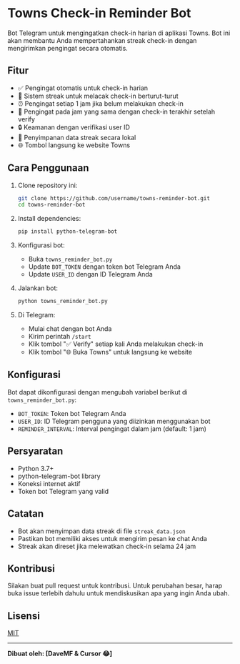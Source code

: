 # Towns Check-in Reminder Bot

Bot Telegram untuk mengingatkan check-in harian di aplikasi Towns. Bot ini akan membantu Anda mempertahankan streak check-in dengan mengirimkan pengingat secara otomatis.

## Fitur

- ✅ Pengingat otomatis untuk check-in harian
- 🔄 Sistem streak untuk melacak check-in berturut-turut
- ⏰ Pengingat setiap 1 jam jika belum melakukan check-in
- 🎯 Pengingat pada jam yang sama dengan check-in terakhir setelah verify
- 🔒 Keamanan dengan verifikasi user ID
- 💾 Penyimpanan data streak secara lokal
- 🌐 Tombol langsung ke website Towns

## Cara Penggunaan

1. Clone repository ini:
   ```bash
   git clone https://github.com/username/towns-reminder-bot.git
   cd towns-reminder-bot
   ```

2. Install dependencies:
   ```bash
   pip install python-telegram-bot
   ```

3. Konfigurasi bot:
   - Buka `towns_reminder_bot.py`
   - Update `BOT_TOKEN` dengan token bot Telegram Anda
   - Update `USER_ID` dengan ID Telegram Anda

4. Jalankan bot:
   ```bash
   python towns_reminder_bot.py
   ```

5. Di Telegram:
   - Mulai chat dengan bot Anda
   - Kirim perintah `/start`
   - Klik tombol "✅ Verify" setiap kali Anda melakukan check-in
   - Klik tombol "🌐 Buka Towns" untuk langsung ke website

## Konfigurasi

Bot dapat dikonfigurasi dengan mengubah variabel berikut di `towns_reminder_bot.py`:

- `BOT_TOKEN`: Token bot Telegram Anda
- `USER_ID`: ID Telegram pengguna yang diizinkan menggunakan bot
- `REMINDER_INTERVAL`: Interval pengingat dalam jam (default: 1 jam)

## Persyaratan

- Python 3.7+
- python-telegram-bot library
- Koneksi internet aktif
- Token bot Telegram yang valid

## Catatan

- Bot akan menyimpan data streak di file `streak_data.json`
- Pastikan bot memiliki akses untuk mengirim pesan ke chat Anda
- Streak akan direset jika melewatkan check-in selama 24 jam

## Kontribusi

Silakan buat pull request untuk kontribusi. Untuk perubahan besar, harap buka issue terlebih dahulu untuk mendiskusikan apa yang ingin Anda ubah.

## Lisensi

[MIT](https://choosealicense.com/licenses/mit/)

---

**Dibuat oleh: [DaveMF & Cursor 😂]** 